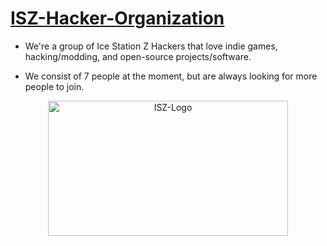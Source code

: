 # [ISZ-Hacker-Organization](https://github.com/ISZ-Hacker-Organization)
- We're a group of Ice Station Z Hackers that love indie games, hacking/modding, and open-source projects/software.
 
  
- We consist of 7 people at the moment, but are always looking for more people to join.


<p align="center">
    <img width="384" height="216" src="https://user-images.githubusercontent.com/78656905/227382970-15a0528d-1bcd-49a9-880d-d220fdd0fb83.png" alt="ISZ-Logo">
</p>
